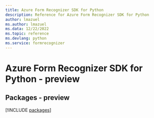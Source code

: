 ```yaml
---
title: Azure Form Recognizer SDK for Python
description: Reference for Azure Form Recognizer SDK for Python
author: lmazuel
ms.author: lmazuel
ms.data: 12/22/2022
ms.topic: reference
ms.devlang: python
ms.service: formrecognizer
---
```

# Azure Form Recognizer SDK for Python - preview
## Packages - preview
[!INCLUDE [packages](form-recognizer-index.md)]